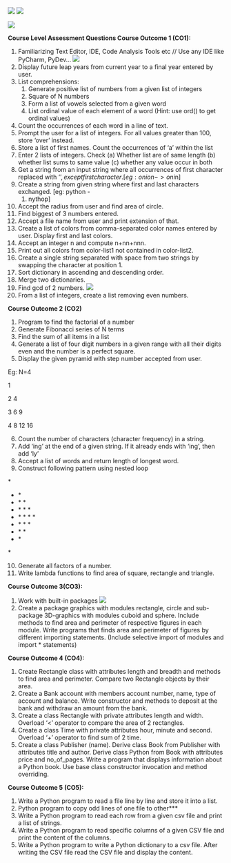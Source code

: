 ﻿<image src="messi.gif">
<image src="6KpW.gif">

![](Aspose.Words.f857609c-2b05-45d2-8bb6-add55f678ed3.001.png)

**Course Level Assessment Questions  Course Outcome 1 (CO1):**  

1. Familiarizing Text Editor, IDE, Code Analysis Tools etc // Use any IDE like PyCharm, PyDev… ![](Aspose.Words.f857609c-2b05-45d2-8bb6-add55f678ed3.002.png)
1. Display future leap years from current year to a final year entered by user. 
1. List comprehensions: 
   1) Generate positive list of numbers from a given list of integers 
   1) Square of N numbers 
   1) Form a list of vowels selected from a given word 
   1) List ordinal value of each element of a word (Hint: use ord() to get ordinal values) 
1. Count the occurrences of each word in a line of text. 
1. Prompt the user for a list of integers. For all values greater than 100, store ‘over’ instead. 
1. Store a list of first names. Count the occurrences of ‘a’ within the list 
1. Enter 2 lists of integers. Check (a) Whether list are of same length (b) whether list sums to same value (c) whether any value occur in both 
1. Get a string from an input string where all occurrences of first character replaced with ‘$’, except first character. [eg: onion -> oni$n] 
1. Create a string from given string where first and last characters exchanged.   [eg: python -
   1. nythop] 
1. Accept the radius from user and find area of circle.  
1. Find biggest of 3 numbers entered.  
1. Accept a file name from user and print extension of that.  
1. Create  a  list  of  colors  from  comma-separated  color  names  entered  by  user.  Display first and last colors.  
1. Accept an integer n and compute n+nn+nnn. 
1. Print out all colors from color-list1 not contained in color-list2. 
1. Create  a  single  string  separated  with  space  from  two  strings  by  swapping  the character at position 1. 
1. Sort dictionary in ascending and descending order. 
18. Merge two dictionaries. 
18. Find gcd of 2 numbers. ![](Aspose.Words.f857609c-2b05-45d2-8bb6-add55f678ed3.002.png)
18. From a list of integers, create a list removing even numbers. 

**Course Outcome 2 (CO2)**   

1. Program to find the factorial of a number 
1. Generate Fibonacci series of N terms 
1. Find the sum of all items in a list 
1. Generate a list of four digit numbers in a given range with all their digits even and the number is a perfect square. 
1. Display the given pyramid with step number accepted from user. 

Eg: N=4 

1 

2  4 

3  6  9 

4  8 12  16 

6. Count the number of characters (character frequency) in a string. 
6. Add ‘ing’ at the end of a given string. If it already ends with ‘ing’, then add ‘ly’ 
6. Accept a list of words and return length of longest word. 
6. Construct following pattern using nested loop 

\* 

* \* 
* \* \* 
* \* \* \* 
* \* \* \* \* 
* \* \* \* 
* \* \* 
* \* 

\* 

10. Generate all factors of a number. 
11. Write lambda functions to find area of square, rectangle and triangle. 

**Course Outcome 3(CO3):** 

1. Work with built-in packages ![](Aspose.Words.f857609c-2b05-45d2-8bb6-add55f678ed3.002.png)
1. Create a package graphics with modules rectangle, circle and sub-package 3D-graphics with modules cuboid and sphere. Include methods to find area and perimeter of respective figures in each module. Write programs that finds area and perimeter of figures by different importing statements. (Include selective import of modules and import \* statements) 

**Course Outcome 4 (CO4):**  

1. Create Rectangle class with attributes length  and breadth and methods to find area and perimeter. Compare two Rectangle objects by their area. 
1. Create a Bank account with members account number, name, type of account and balance.   Write constructor and methods to deposit at the bank and withdraw an amount from the bank. 
1. Create a class Rectangle with private attributes length and width. Overload ‘<’  operator  to compare the area of 2 rectangles. 
1. Create a class Time with private attributes hour, minute and second. Overload ‘+’ operator to find sum of 2 time. 
5. Create a class Publisher (name). Derive class Book from Publisher with attributes title  and author. Derive class Python from Book with attributes price and no\_of\_pages. Write   a program that displays information about a Python book. Use base class constructor invocation and method overriding. 

**Course Outcome 5 (CO5):**  

1. Write a Python program to read a file line by line and store it into a list. 
1. Python program to copy odd lines of one file to other*** 
1. Write a Python program to read each row from a given csv file and print a list of strings. 
1. Write a Python program to read specific columns of a given CSV file and print the content of the columns. 
1. Write a Python program to write a Python dictionary to a csv file. After writing the CSV file read the CSV file and display the content. 

